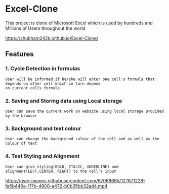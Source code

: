 # Excel-Clone
This project is clone of Microsoft Excel which is used by hundreds and Millions of Users throughout the world

https://shubham242k.github.io/Excel-Clone/

## Features
  ### 1. Cycle Detection in formulas
    User will be informed if he/she will enter one cell's formula that depends on other cell which in turn depend 
    on current cells formula
  ### 2. Saving and Storing data using Local storage
    User can save the current work on website using local storage provided by the browser
  ### 3. Background and text colour
    User can change the background colour of the cell and as well as the colour of text
  ### 4. Text Styling and Alignment
    User can give styling(BOLD, ITALIC, UNDERLINE) and alignment(LEFT,CENTER, RIGHT) to the cell's input
  
  https://user-images.githubusercontent.com/67068685/127671228-fa5b446e-1f7b-4800-a472-b0b35bb32ad4.mp4
